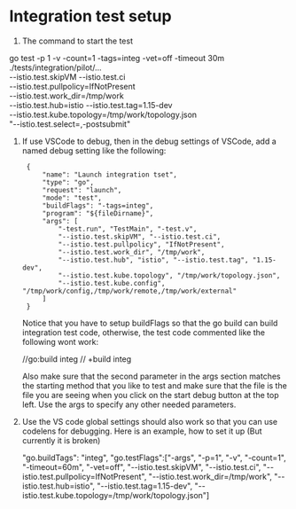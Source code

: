 # Integration test setup

1. The command to start the test

go test -p 1 -v -count=1 -tags=integ -vet=off -timeout 30m \
  ./tests/integration/pilot/... \
  --istio.test.skipVM --istio.test.ci \
  --istio.test.pullpolicy=IfNotPresent \
  --istio.test.work_dir=/tmp/work \
  --istio.test.hub=istio --istio.test.tag=1.15-dev \
  --istio.test.kube.topology=/tmp/work/topology.json \
  "--istio.test.select=,-postsubmit"

1. If use VSCode to debug, then in the debug settings of VSCode, add a named debug setting like the following:

        {
            "name": "Launch integration tset",
            "type": "go",
            "request": "launch",
            "mode": "test",
            "buildFlags": "-tags=integ",
            "program": "${fileDirname}",
            "args": [
                "-test.run", "TestMain", "-test.v",
                "--istio.test.skipVM", "--istio.test.ci",
                "--istio.test.pullpolicy", "IfNotPresent",
                "--istio.test.work_dir", "/tmp/work",
                "--istio.test.hub", "istio", "--istio.test.tag", "1.15-dev",
                "--istio.test.kube.topology", "/tmp/work/topology.json",
                "--istio.test.kube.config", "/tmp/work/config,/tmp/work/remote,/tmp/work/external"
            ]
        }

   Notice that you have to setup buildFlags so that the go build can build integration
   test code, otherwise, the test code commented like the following wont work:

     //go:build integ
     // +build integ

   Also make sure that the second parameter in the args section matches the starting method
   that you like to test and make sure that the file is the file you are seeing when you
   click on the start debug button at the top left. Use the args to specify any other
   needed parameters.

1. Use the VS code global settings should also work so that you can use codelens for debugging. Here is an example, how to set it up (But currently it is broken)


    "go.buildTags": "integ",
    "go.testFlags":["-args", "-p=1", "-v", "-count=1", "-timeout=60m",
      "-vet=off", "--istio.test.skipVM", "--istio.test.ci",
      "--istio.test.pullpolicy=IfNotPresent",
      "--istio.test.work_dir=/tmp/work",
      "--istio.test.hub=istio", "--istio.test.tag=1.15-dev",
      "--istio.test.kube.topology=/tmp/work/topology.json"]
